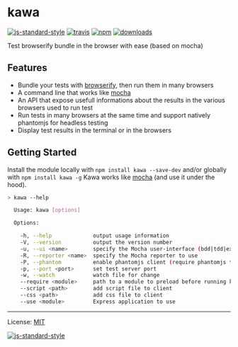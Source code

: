 # kawa
[![js-standard-style](https://img.shields.io/badge/code%20style-standard-brightgreen.svg?style=flat)](https://github.com/feross/standard)
[![travis][travis-image]][travis-url]
[![npm][npm-image]][npm-url]
[![downloads][downloads-image]][downloads-url]

[travis-image]: https://img.shields.io/travis/nodys/kawa.svg?style=flat&branch=master
[travis-url]: https://travis-ci.org/nodys/kawa
[npm-image]: https://img.shields.io/npm/v/kawa.svg?style=flat
[npm-url]: https://npmjs.org/package/kawa
[downloads-image]: https://img.shields.io/npm/dm/kawa.svg?style=flat
[downloads-url]: https://npmjs.org/package/kawa

Test browserify bundle in the browser with ease (based on mocha)

## Features

  - Bundle your tests with [browserify](http://browserify.org/), then run them in many browsers
  - A command line that works like [mocha](http://mochajs.org/)
  - An API that expose usefull informations about the results in the various browsers used to run test
  - Run tests in many browsers at the same time and support natively phantomjs for headless testing
  - Display test results in the terminal or in the browsers

## Getting Started

Install the module locally with `npm install kawa --save-dev` and/or globally with `npm install kawa -g`
Kawa works like [mocha](http://mochajs.org/) (and use it under the hood).


```bash
> kawa --help

  Usage: kawa [options]

  Options:

    -h, --help             output usage information
    -V, --version          output the version number
    -u, --ui <name>        specify the Mocha user-interface (bdd|tdd|exports)
    -R, --reporter <name>  specify the Mocha reporter to use
    -P, --phantom          enable phantomjs client (require phantomjs to be installed)
    -p, --port <port>      set test server port
    -w, --watch            watch file for change
    --require <module>     path to a module to preload before running kawa
    --script <path>        add script file to client
    --css <path>           add css file to client
    --use <module>         Express application to use
```


---

License: [MIT](./LICENSE)

[![js-standard-style](https://cdn.rawgit.com/feross/standard/master/badge.svg)](https://github.com/feross/standard)
